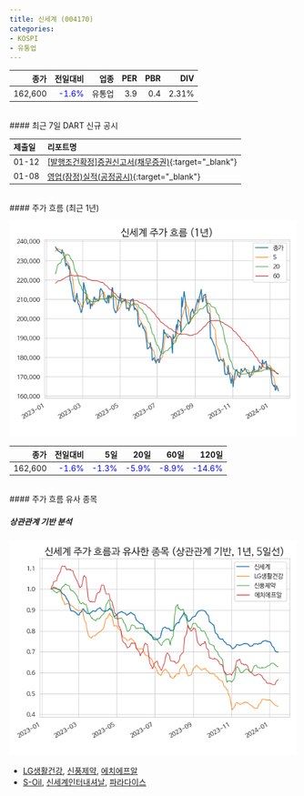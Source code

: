 ```yaml
---
title: 신세계 (004170)
categories:
- KOSPI
- 유통업
---
```


|**종가**|**전일대비**|**업종**|**PER**|**PBR**|**DIV**|
|-------:|-----------:|-------:|------:|------:|------:|
|162,600|<span style="color: blue">-1.6%</span>|유통업|3.9|0.4|2.31%|

<!-- more -->

<br>
#### 최근 7일 DART 신규 공시


|**제출일**|**리포트명**|
|:-----|:-------|
|01-12|[[발행조건확정]증권신고서(채무증권)](https://dart.fss.or.kr/dsaf001/main.do?rcpNo=20240112000362){:target="_blank"}|
|01-08|[영업(잠정)실적(공정공시)](https://dart.fss.or.kr/dsaf001/main.do?rcpNo=20240108800303){:target="_blank"}|

<br>
#### 주가 흐름 (최근 1년)

![004170](/assets/images/stock/004170.png)

|**종가**|**전일대비**|**5일**|**20일**|**60일**|**120일**|
|---:|-------:|--:|---:|---:|----:|
|162,600|<span style="color: blue">-1.6%</span>|<span style="color: blue">-1.3%</span>|<span style="color: blue">-5.9%</span>|<span style="color: blue">-8.9%</span>|<span style="color: blue">-14.6%</span>|

<br>
#### 주가 흐름 유사 종목

##### 상관관계 기반 분석

![004170](/assets/images/stock/004170_corr.png)
- [LG생활건강](/051900/), [신풍제약](/019170/), [에치에프알](/230240/)
- [S-Oil](/010950/), [신세계인터내셔날](/031430/), [파라다이스](/034230/)